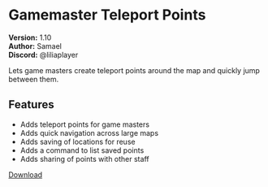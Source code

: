 # Gamemaster Teleport Points

**Version:** 1.10  
**Author:** Samael  
**Discord:** @liliaplayer  

Lets game masters create teleport points around the map and quickly jump between them.

## Features

- Adds teleport points for game masters
- Adds quick navigation across large maps
- Adds saving of locations for reuse
- Adds a command to list saved points
- Adds sharing of points with other staff

[Download](https://github.com/LiliaFramework/Modules/raw/refs/heads/gh-pages/gamemasterpoints.zip)
